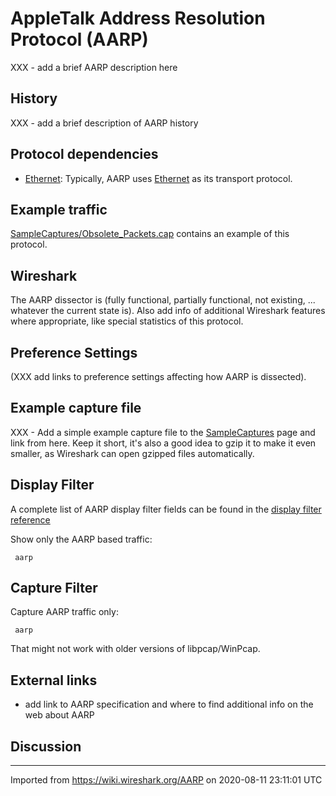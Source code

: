 # AppleTalk Address Resolution Protocol (AARP)

XXX - add a brief AARP description here

## History

XXX - add a brief description of AARP history

## Protocol dependencies

  - [Ethernet](/Ethernet): Typically, AARP uses [Ethernet](/Ethernet) as its transport protocol.

## Example traffic

[SampleCaptures/Obsolete\_Packets.cap](uploads/__moin_import__/attachments/SampleCaptures/Obsolete_Packets.cap) contains an example of this protocol.

## Wireshark

The AARP dissector is (fully functional, partially functional, not existing, ... whatever the current state is). Also add info of additional Wireshark features where appropriate, like special statistics of this protocol.

## Preference Settings

(XXX add links to preference settings affecting how AARP is dissected).

## Example capture file

XXX - Add a simple example capture file to the [SampleCaptures](/SampleCaptures) page and link from here. Keep it short, it's also a good idea to gzip it to make it even smaller, as Wireshark can open gzipped files automatically.

## Display Filter

A complete list of AARP display filter fields can be found in the [display filter reference](http://www.wireshark.org/docs/dfref/a/aarp.html)

Show only the AARP based traffic:

``` 
 aarp
```

## Capture Filter

Capture AARP traffic only:

``` 
 aarp 
```

That might not work with older versions of libpcap/WinPcap.

## External links

  - add link to AARP specification and where to find additional info on the web about AARP

## Discussion

---

Imported from https://wiki.wireshark.org/AARP on 2020-08-11 23:11:01 UTC
